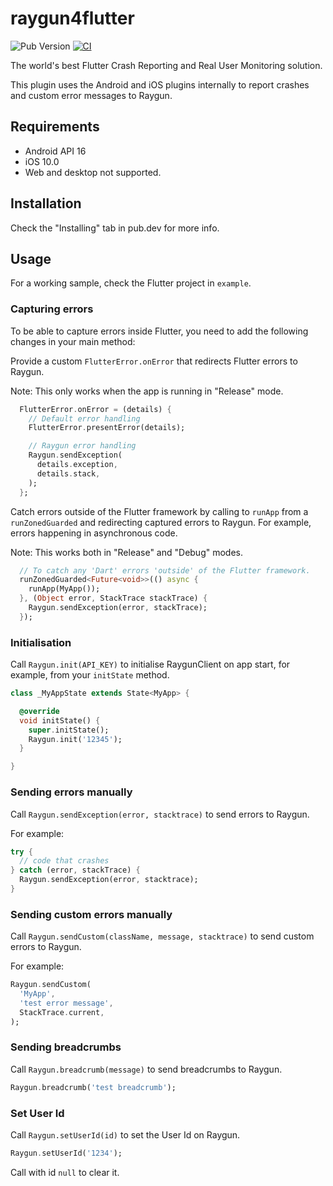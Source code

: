 # raygun4flutter

![Pub Version](https://img.shields.io/pub/v/raygun4flutter)
[![CI](https://github.com/MindscapeHQ/raygun4flutter/actions/workflows/main.yml/badge.svg)](https://github.com/MindscapeHQ/raygun4flutter/actions/workflows/main.yml)


The world's best Flutter Crash Reporting and Real User Monitoring solution.

This plugin uses the Android and iOS plugins internally to report crashes and custom
error messages to Raygun.

## Requirements

- Android API 16
- iOS 10.0
- Web and desktop not supported.

## Installation

Check the "Installing" tab in pub.dev for more info.

## Usage

For a working sample, check the Flutter project in `example`.

### Capturing errors

To be able to capture errors inside Flutter, you need to add the following changes in your main method:

Provide a custom `FlutterError.onError` that redirects Flutter errors to Raygun.

Note: This only works when the app is running in "Release" mode.

```dart
  FlutterError.onError = (details) {
    // Default error handling
    FlutterError.presentError(details);

    // Raygun error handling
    Raygun.sendException(
      details.exception,
      details.stack,
    );
  };
```

Catch errors outside of the Flutter framework by calling to `runApp` from a `runZonedGuarded` and redirecting
captured errors to Raygun. For example, errors happening in asynchronous code.

Note: This works both in "Release" and "Debug" modes.

```dart
  // To catch any 'Dart' errors 'outside' of the Flutter framework.
  runZonedGuarded<Future<void>>(() async {
    runApp(MyApp());
  }, (Object error, StackTrace stackTrace) {
    Raygun.sendException(error, stackTrace);
  });
```

### Initialisation

Call `Raygun.init(API_KEY)` to initialise RaygunClient on app start, for example, from your `initState` method.

```dart
class _MyAppState extends State<MyApp> {

  @override
  void initState() {
    super.initState();
    Raygun.init('12345');
  }

}
```

### Sending errors manually

Call `Raygun.sendException(error, stacktrace)` to send errors to Raygun.

For example:

```dart
try {
  // code that crashes
} catch (error, stackTrace) {
  Raygun.sendException(error, stacktrace);
}
```

### Sending custom errors manually

Call `Raygun.sendCustom(className, message, stacktrace)` to send custom errors to Raygun.

For example:

```dart
Raygun.sendCustom(
  'MyApp',
  'test error message',
  StackTrace.current,
);
```

### Sending breadcrumbs

Call `Raygun.breadcrumb(message)` to send breadcrumbs to Raygun.

```dart
Raygun.breadcrumb('test breadcrumb');
```

### Set User Id

Call `Raygun.setUserId(id)` to set the User Id on Raygun.

```dart
Raygun.setUserId('1234');
```

Call with id `null` to clear it.

